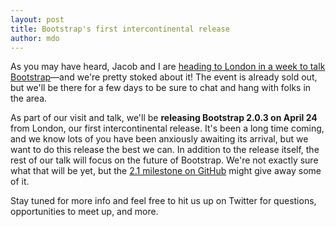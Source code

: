 ```yaml
---
layout: post
title: Bootstrap's first intercontinental release
author: mdo
---
```


As you may have heard, Jacob and I are [heading to London in a week to talk Bootstrap](https://ukengopenhouse.eventbrite.com/)—and we're pretty stoked about it! The event is already sold out, but we'll be there for a few days to be sure to chat and hang with folks in the area.

As part of our visit and talk, we'll be **releasing Bootstrap 2.0.3 on April 24** from London, our first intercontinental release. It's been a long time coming, and we know lots of you have been anxiously awaiting its arrival, but we want to do this release the best we can. In addition to the release itself, the rest of our talk will focus on the future of Bootstrap. We're not exactly sure what that will be yet, but the [2.1 milestone on GitHub](https://github.com/twbs/bootstrap/issues?milestone=7&q=is%3Aopen) might give away some of it.

Stay tuned for more info and feel free to hit us up on Twitter for questions, opportunities to meet up, and more.
